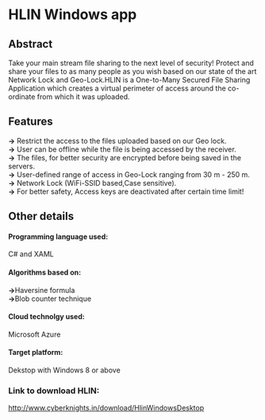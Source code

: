 # HLIN Windows app
 <h2>Abstract</h2>
    Take your main stream file sharing to the next level of security! Protect and share your files to as many people as you wish based on our state of the art Network Lock and Geo-Lock.HLIN is a One-to-Many Secured File Sharing Application which creates a virtual perimeter of access around the co-ordinate from which it was uploaded.
 <h2>Features</h2> 
  <b>-></b> Restrict the access to the files uploaded based on our Geo lock.<br>
  <b>-></b> User can be offline while the file is being accessed by the receiver.<br>
  <b>-></b> The files, for better security are encrypted before being saved in the servers.<br>
  <b>-></b> User-defined range of access in Geo-Lock ranging from 30 m - 250 m.<br>
  <b>-></b> Network Lock (WiFi-SSID based,Case sensitive).<br>
  <b>-></b> For better safety, Access keys are deactivated after certain time limit!<br>
  <h2>Other details</h2> 
<h4>Programming language used:</h4> 
C# and XAML
<h4>Algorithms based on:</h4>  
<b>-></b>Haversine formula <br>
<b>-></b>Blob counter technique
<h4>Cloud technolgy used:</h4>  
Microsoft Azure 
<h4>Target platform:</h4>  
Dekstop with Windows 8 or above 
<h3>Link to download HLIN:</h3> <a href="http://www.cyberknights.in/download/HlinWindowsDesktop"> http://www.cyberknights.in/download/HlinWindowsDesktop </a>
